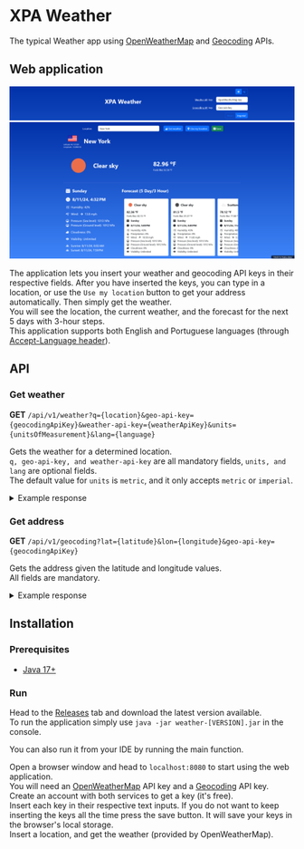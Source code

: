 # XPA Weather

The typical Weather app using [OpenWeatherMap](https://openweathermap.org/) and [Geocoding](https://geocode.maps.co) APIs.

## Web application

![Main Page](screenshots/screenshot-1.png "Main page")
![Main Page](screenshots/screenshot-2.png "Main page")

The application lets you insert your weather and geocoding API keys in their respective fields.
After you have inserted the keys, you can type in a location, or use the `Use my location` button to get your address automatically.
Then simply get the weather.  
You will see the location, the current weather, and the forecast for the next 5 days with 3-hour steps.  
This application supports both English and Portuguese languages (through [Accept-Language header](https://developer.mozilla.org/en-US/docs/Web/HTTP/Headers/Accept-Language)).  

## API

### Get weather

**GET** `/api/v1/weather?q={location}&geo-api-key={geocodingApiKey}&weather-api-key={weatherApiKey}&units={unitsOfMeasurement}&lang={language}`  

Gets the weather for a determined location.  
`q, geo-api-key, and weather-api-key` are all mandatory fields, `units, and lang` are optional fields.  
The default value for `units` is `metric`, and it only accepts `metric` or `imperial`.  

<details>
<summary>Example response</summary>

```json
{
  "coordinates": {
    "latitude": 40.7127281,
    "longitude": -74.0060152,
    "location": "New York, United States"
  },
  "location": "New York",
  "units": "IMPERIAL",
  "condition": "Clear",
  "description": "clear sky",
  "icon": "01d",
  "temperature": 81.99,
  "feelsLike": 81.93,
  "pressureSeaLevel": 1013,
  "pressureGroundLevel": 1012,
  "humidity": 44,
  "cloudiness": 0,
  "windSpeed": 13.8,
  "windDirection": 270,
  "visibility": 10000,
  "countryCode": "US",
  "sunrise": 1723370576,
  "sunset": 1723420771,
  "datetime": 1723409793,
  "timezone": -14400,
  "forecastList": [
    {
      "condition": "Clear",
      "description": "clear sky",
      "icon": "01n",
      "temperature": 81.46,
      "feelsLike": 81.34,
      "pressureSeaLevel": 1013,
      "pressureGroundLevel": 1012,
      "humidity": 43,
      "cloudiness": 9,
      "windSpeed": 11.68,
      "windDirection": 261,
      "visibility": 10000,
      "precipitation": 0,
      "datetime": 1723420800,
      "timezone": -14400
    },
    {
      "condition": "Clouds",
      "description": "scattered clouds",
      "icon": "03n",
      "temperature": 78.1,
      "feelsLike": 77.86,
      "pressureSeaLevel": 1014,
      "pressureGroundLevel": 1013,
      "humidity": 48,
      "cloudiness": 25,
      "windSpeed": 9.78,
      "windDirection": 284,
      "visibility": 10000,
      "precipitation": 0,
      "datetime": 1723431600,
      "timezone": -14400
    },
    ...
    {
      "condition": "Clear",
      "description": "clear sky",
      "icon": "01d",
      "temperature": 80.42,
      "feelsLike": 80.98,
      "pressureSeaLevel": 1017,
      "pressureGroundLevel": 1015,
      "humidity": 48,
      "cloudiness": 9,
      "windSpeed": 12.48,
      "windDirection": 163,
      "visibility": 10000,
      "precipitation": 0,
      "datetime": 1723842000,
      "timezone": -14400
    }
  ]
}
```
</details>

### Get address

**GET** `/api/v1/geocoding?lat={latitude}&lon={longitude}&geo-api-key={geocodingApiKey}`  

Gets the address given the latitude and longitude values.  
All fields are mandatory.  

<details>
<summary>Example response</summary>

```json
{
    "address": "New York City Hall, 260, Broadway, Lower Manhattan, Manhattan Community Board 1, Manhattan, New York County, New York, 10000, United States"
}
```
</details>

## Installation

### Prerequisites

- [Java 17+](https://www.oracle.com/java/technologies/downloads/)

### Run

Head to the [Releases](https://github.com/ShadowXPA/weather/releases/latest) tab and download the latest version available.  
To run the application simply use `java -jar weather-[VERSION].jar` in the console.  

You can also run it from your IDE by running the main function.  

Open a browser window and head to `localhost:8080` to start using the web application.  
You will need an [OpenWeatherMap](https://openweathermap.org/) API key and a [Geocoding](https://geocode.maps.co) API key.  
Create an account with both services to get a key (it's free).  
Insert each key in their respective text inputs.
If you do not want to keep inserting the keys all the time press the save button.
It will save your keys in the browser's local storage.  
Insert a location, and get the weather (provided by OpenWeatherMap).  
